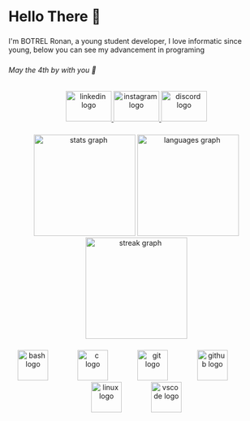 <h1 align="left">Hello There 👋</h1>

###

<p align="left">I'm BOTREL Ronan, a young student developer, I love informatic since young, below you can see my advancement in programing</p>

###

<h6 align="left">May the 4th by with you 🥷</h6>

###

<div align="center">
  <a href="https://www.linkedin.com/in/ronan-botrel-75b82b254/" target="_blank">
    <img src="https://raw.githubusercontent.com/maurodesouza/profile-readme-generator/master/src/assets/icons/social/linkedin/default.svg" width="90" height="60" alt="linkedin logo"  />
  </a>
  <a href="https://www.instagram.com/ronan_btrl/" target="_blank">
    <img src="https://raw.githubusercontent.com/maurodesouza/profile-readme-generator/master/src/assets/icons/social/instagram/default.svg" width="90" height="60" alt="instagram logo"  />
  </a>
  <a href="https://discordapp.com/users/1031520408735854622" target="_blank">
    <img src="https://raw.githubusercontent.com/maurodesouza/profile-readme-generator/master/src/assets/icons/social/discord/default.svg" width="90" height="60" alt="discord logo"  />
  </a>
</div>

###

<div align="center">
  <img src="https://github-readme-stats.vercel.app/api?username=ZeHack0&hide_title=true&hide_rank=false&show_icons=true&include_all_commits=true&count_private=true&disable_animations=false&theme=onedark&locale=en&hide_border=true&order=1" height="200" alt="stats graph"  />
  <img src="https://github-readme-stats.vercel.app/api/top-langs?username=ZeHack0&locale=en&hide_title=false&layout=compact&card_width=320&langs_count=5&theme=onedark&hide_border=true&order=2" height="200" alt="languages graph"  />
  <img src="https://streak-stats.demolab.com?user=ZeHack0&locale=en&mode=daily&theme=onedark&hide_border=true&border_radius=5&order=3" height="200" alt="streak graph"  />
</div>

###

<div align="center">
  <img src="https://cdn.jsdelivr.net/gh/devicons/devicon/icons/bash/bash-original.svg" height="60" alt="bash logo"  />
  <img width="50" />
  <img src="https://cdn.jsdelivr.net/gh/devicons/devicon/icons/c/c-original.svg" height="60" alt="c logo"  />
  <img width="50" />
  <img src="https://cdn.jsdelivr.net/gh/devicons/devicon/icons/git/git-original.svg" height="60" alt="git logo"  />
  <img width="50" />
  <img src="https://cdn.jsdelivr.net/gh/devicons/devicon/icons/github/github-original.svg" height="60" alt="github logo"  />
  <img width="50" />
  <img src="https://cdn.jsdelivr.net/gh/devicons/devicon/icons/linux/linux-original.svg" height="60" alt="linux logo"  />
  <img width="50" />
  <img src="https://cdn.jsdelivr.net/gh/devicons/devicon/icons/vscode/vscode-original.svg" height="60" alt="vscode logo"  />
</div>

###
